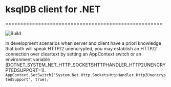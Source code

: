 # ksqlDB client for .NET
=====================================================

![Build](https://github.com/alex-basiuk/ksqlDB-client-dotnet/workflows/Build/badge.svg)


In development scenarios when server and client have a priori knowledge that both will speak HTTP/2 unencrypted, you may establish an HTTP/2 connection over cleartext by setting an AppContext switch or an environment variable (DOTNET_SYSTEM_NET_HTTP_SOCKETSHTTPHANDLER_HTTP2UNENCRYPTEDSUPPORT=1).
`AppContext.SetSwitch("System.Net.Http.SocketsHttpHandler.Http2UnencryptedSupport", true);`
